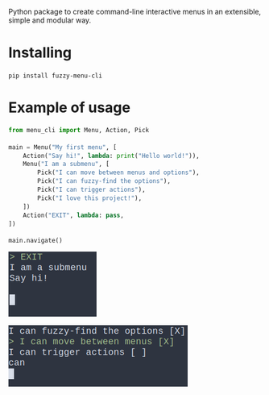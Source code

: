 Python package to create command-line interactive menus in an extensible, simple and modular way.

# Installing

`pip install fuzzy-menu-cli`

# Example of usage

```python
from menu_cli import Menu, Action, Pick

main = Menu("My first menu", [
	Action("Say hi!", lambda: print("Hello world!")),
	Menu("I am a submenu", [
		Pick("I can move between menus and options"),
		Pick("I can fuzzy-find the options"),
		Pick("I can trigger actions"),
		Pick("I love this project!"),
	])
	Action("EXIT", lambda: pass,
])

main.navigate()

```

![Example main Menu](screenshots/example_mainMenu.png)

![Example picking and fuzzy-finding](screenshots/example_pick_fzf.png)
